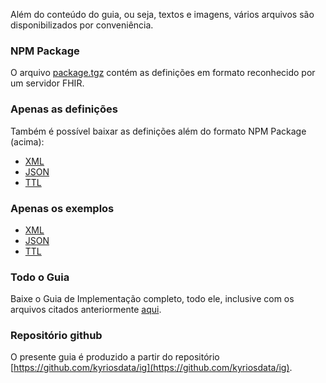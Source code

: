 Além do conteúdo do guia, ou seja, textos
e imagens, vários arquivos
são disponibilizados por conveniência.

### NPM Package

O arquivo [package.tgz](package.tgz) contém as definições em
formato reconhecido por um servidor FHIR.

### Apenas as definições

Também é possível baixar as definições além do formato NPM Package (acima):

- [XML](definitions.xml.zip)
- [JSON](definitions.json.zip)
- [TTL](definitions.ttl.zip)

### Apenas os exemplos

- [XML](examples.xml.zip)
- [JSON](examples.json.zip)
- [TTL](examples.ttl.zip)

### Todo o Guia

Baixe o Guia de Implementação completo, todo ele, inclusive com os
arquivos citados anteriormente [aqui](full-ig.zip).

### Repositório github

O presente guia é produzido a partir do repositório
[https://github.com/kyriosdata/ig](https://github.com/kyriosdata/ig). 
